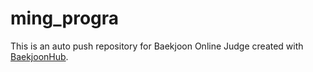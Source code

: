 # ming_progra
This is an auto push repository for Baekjoon Online Judge created with [BaekjoonHub](https://github.com/BaekjoonHub/BaekjoonHub).
